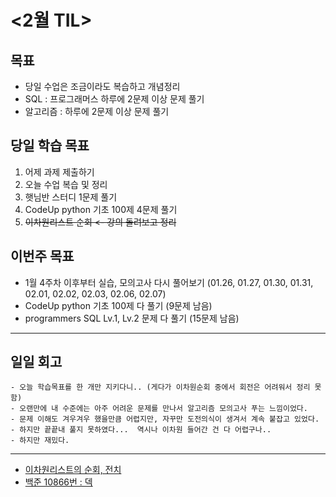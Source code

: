 # <2월 TIL>

## 목표
 - 당일 수업은 조금이라도 복습하고 개념정리
 - SQL : 프로그래머스 하루에 2문제 이상 문제 풀기 
 - 알고리즘 : 하루에 2문제 이상 문제 풀기 

## 당일 학습 목표

1. 어제 과제 제출하기
2. 오늘 수업 복습 및 정리
3. 햇님반 스터디 1문제 풀기
4. CodeUp python 기초 100제 4문제 풀기
5. ~~이차원리스트 순회 <- 강의 돌려보고 정리~~

## 이번주 목표
- 1월 4주차 이후부터 실습, 모의고사 다시 풀어보기 (01.26, 01.27, 01.30, 01.31, 02.01, 02.02, 02.03, 02.06, 02.07)
- CodeUp python 기초 100제 다 풀기 (9문제 남음)
- programmers SQL Lv.1, Lv.2 문제 다 풀기 (15문제 남음)

---

## 일일 회고
```
- 오늘 학습목표를 한 개만 지키다니.. (게다가 이차원순회 중에서 회전은 어려워서 정리 못함)
- 오랜만에 내 수준에는 아주 어려운 문제를 만나서 알고리즘 모의고사 푸는 느낌이었다.
- 문제 이해도 겨우겨우 했을만큼 어렵지만, 자꾸만 도전의식이 생겨서 계속 붙잡고 있었다.
- 하지만 끝끝내 풀지 못하였다...  역시나 이차원 들어간 건 다 어렵구나..
- 하지만 재밌다.
```
---
- [이차원리스트의 순회, 전치](https://github.com/YooJuHyeon/test1/blob/master/0222/%EC%9D%B4%EC%B0%A8%EC%9B%90%EB%A6%AC%EC%8A%A4%ED%8A%B8%EC%88%9C%ED%9A%8C.md)
- [백준 10866번 : 덱](https://github.com/YooJuHyeon/test1/blob/master/0222/%EB%8D%B1.py)
